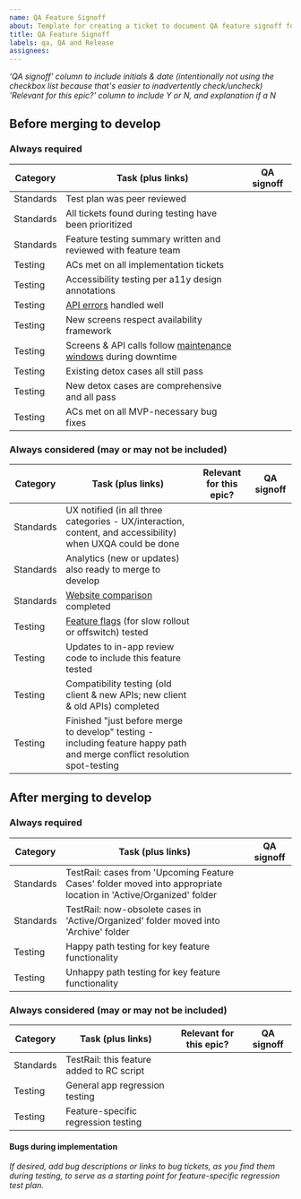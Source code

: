 ```yaml
---
name: QA Feature Signoff
about: Template for creating a ticket to document QA feature signoff for each epic (beyond individual tickets)
title: QA Feature Signoff
labels: qa, QA and Release
assignees: 
---
```

_'QA signoff' column to include initials & date (intentionally *not* using the checkbox list because that's easier to inadvertently check/uncheck)_
_'Relevant for this epic?' column to include Y or N, and explanation if a N_

## Before merging to develop

### Always required
| Category | Task (plus links) | QA signoff |
| -- | -- | -- |
| Standards | Test plan was peer reviewed |  |
| Standards | All tickets found during testing have been prioritized | |
| Standards | Feature testing summary written and reviewed with feature team | |  
| Testing | ACs met on all implementation tickets | |
| Testing | Accessibility testing per a11y design annotations | |
| Testing | [API errors](https://dsvavsp.testrail.io/index.php?/suites/view/92&group_by=cases:section_id&group_order=desc&display_deleted_cases=0&group_id=8943) handled well | |
| Testing | New screens respect availability framework | |
| Testing | Screens & API calls follow [maintenance windows](https://dsvavsp.testrail.io/index.php?/cases/view/33977&group_by=cases:section_id&group_order=desc&display_deleted_cases=0&group_id=8943) during downtime | |
| Testing | Existing detox cases all still pass | |
| Testing | New detox cases are comprehensive and all pass | |
| Testing | ACs met on all MVP-necessary bug fixes | |

 ### Always considered (may or may not be included)     
| Category | Task (plus links) | Relevant for this epic? | QA signoff |
| -- | -- | -- | -- |
| Standards | UX notified (in all three categories - UX/interaction, content, and accessibility) when UXQA could be done | | |
| Standards | Analytics (new or updates) also ready to merge to develop | | |
| Standards | [Website comparison](https://dsvavsp.testrail.io/index.php?/suites/view/92&group_by=cases:section_id&group_id=8945&group_order=asc&display_deleted_cases=0) completed | | |
| Testing | [Feature flags](https://dsvavsp.testrail.io/index.php?/suites/view/92&group_by=cases:section_id&group_order=desc&display_deleted_cases=0&group_id=8942) (for slow rollout or offswitch) tested | | |
| Testing | Updates to in-app review code to include this feature tested | | |
| Testing | Compatibility testing (old client & new APIs; new client & old APIs) completed | | |
| Testing | Finished "just before merge to develop" testing - including feature happy path and merge conflict resolution spot-testing | |

## After merging to develop

### Always required
| Category | Task (plus links) | QA signoff |
| -- | -- | -- |
| Standards | TestRail: cases from 'Upcoming Feature Cases' folder moved into appropriate location in 'Active/Organized' folder |  |
| Standards | TestRail: now-obsolete cases in 'Active/Organized' folder moved into 'Archive' folder |  |
| Testing | Happy path testing for key feature functionality |  |
| Testing | Unhappy path testing for key feature functionality |  |

 ### Always considered (may or may not be included)     
| Category | Task (plus links) | Relevant for this epic? | QA signoff |
| -- | -- | -- | -- |
| Standards | TestRail: this feature added to RC script | | |
| Testing | General app regression testing | | |
| Testing | Feature-specific regression testing | | |

#### Bugs during implementation
_If desired, add bug descriptions or links to bug tickets, as you find them during testing, to serve as a starting point for feature-specific regression test plan._
